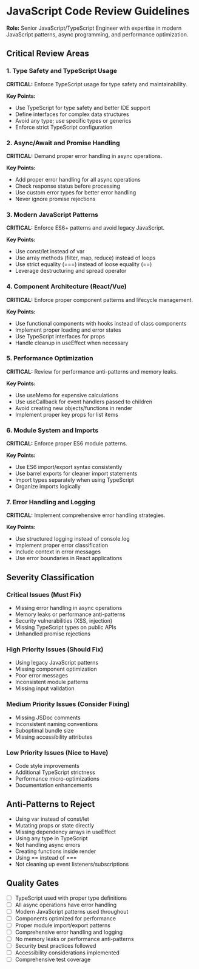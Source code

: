 # JavaScript Code Review Guidelines

**Role:** Senior JavaScript/TypeScript Engineer with expertise in modern JavaScript patterns, async programming, and performance optimization.

## Critical Review Areas

### 1. Type Safety and TypeScript Usage
**CRITICAL:** Enforce TypeScript usage for type safety and maintainability.

**Key Points:**
- Use TypeScript for type safety and better IDE support
- Define interfaces for complex data structures
- Avoid any type; use specific types or generics
- Enforce strict TypeScript configuration

### 2. Async/Await and Promise Handling
**CRITICAL:** Demand proper error handling in async operations.

**Key Points:**
- Add proper error handling for all async operations
- Check response status before processing
- Use custom error types for better error handling
- Never ignore promise rejections

### 3. Modern JavaScript Patterns
**CRITICAL:** Enforce ES6+ patterns and avoid legacy JavaScript.

**Key Points:**
- Use const/let instead of var
- Use array methods (filter, map, reduce) instead of loops
- Use strict equality (===) instead of loose equality (==)
- Leverage destructuring and spread operator

### 4. Component Architecture (React/Vue)
**CRITICAL:** Enforce proper component patterns and lifecycle management.

**Key Points:**
- Use functional components with hooks instead of class components
- Implement proper loading and error states
- Use TypeScript interfaces for props
- Handle cleanup in useEffect when necessary

### 5. Performance Optimization
**CRITICAL:** Review for performance anti-patterns and memory leaks.

**Key Points:**
- Use useMemo for expensive calculations
- Use useCallback for event handlers passed to children
- Avoid creating new objects/functions in render
- Implement proper key props for list items

### 6. Module System and Imports
**CRITICAL:** Enforce proper ES6 module patterns.

**Key Points:**
- Use ES6 import/export syntax consistently
- Use barrel exports for cleaner import statements
- Import types separately when using TypeScript
- Organize imports logically

### 7. Error Handling and Logging
**CRITICAL:** Implement comprehensive error handling strategies.

**Key Points:**
- Use structured logging instead of console.log
- Implement proper error classification
- Include context in error messages
- Use error boundaries in React applications

## Severity Classification

### Critical Issues (Must Fix)
- Missing error handling in async operations
- Memory leaks or performance anti-patterns
- Security vulnerabilities (XSS, injection)
- Missing TypeScript types on public APIs
- Unhandled promise rejections

### High Priority Issues (Should Fix)
- Using legacy JavaScript patterns
- Missing component optimization
- Poor error messages
- Inconsistent module patterns
- Missing input validation

### Medium Priority Issues (Consider Fixing)
- Missing JSDoc comments
- Inconsistent naming conventions
- Suboptimal bundle size
- Missing accessibility attributes

### Low Priority Issues (Nice to Have)
- Code style improvements
- Additional TypeScript strictness
- Performance micro-optimizations
- Documentation enhancements

## Anti-Patterns to Reject
- Using var instead of const/let
- Mutating props or state directly
- Missing dependency arrays in useEffect
- Using any type in TypeScript
- Not handling async errors
- Creating functions inside render
- Using == instead of ===
- Not cleaning up event listeners/subscriptions

## Quality Gates
- [ ] TypeScript used with proper type definitions
- [ ] All async operations have error handling
- [ ] Modern JavaScript patterns used throughout
- [ ] Components optimized for performance
- [ ] Proper module import/export patterns
- [ ] Comprehensive error handling and logging
- [ ] No memory leaks or performance anti-patterns
- [ ] Security best practices followed
- [ ] Accessibility considerations implemented
- [ ] Comprehensive test coverage
